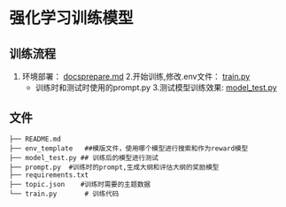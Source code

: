 # 强化学习训练模型

## 训练流程
1. 环境部署： [docs](..%2Fdocs)[prepare.md](../prepare.md)
2.开始训练,修改.env文件： [train.py](train.py)
    - 训练时和测试时使用的prompt.py
3.测试模型训练效果: [model_test.py](model_test.py)

## 文件
```
├── README.md
├── env_template   ##模版文件，使用哪个模型进行搜索和作为reward模型
├── model_test.py ## 训练后的模型进行测试
├── prompt.py  #训练时的prompt,生成大纲和评估大纲的奖励模型
├── requirements.txt
├── topic.json    #训练时需要的主题数据
└── train.py       # 训练代码
```